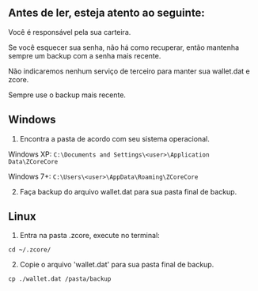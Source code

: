 ## Antes de ler, esteja atento ao seguinte:

Você é responsável pela sua carteira.

Se você esquecer sua senha, não há como recuperar, então mantenha sempre um backup com a senha mais recente.

Não indicaremos nenhum serviço de terceiro para manter sua wallet.dat e zcore.

Sempre use o backup mais recente.

## Windows

1. Encontra a pasta de acordo com seu sistema operacional.

Windows XP: 
`C:\Documents and Settings\<user>\Application Data\ZCoreCore`

Windows 7+: 
`C:\Users\<user>\AppData\Roaming\ZCoreCore`

2. Faça backup do arquivo wallet.dat para sua pasta final de backup.

## Linux

1. Entra na pasta .zcore, execute no terminal:

`cd ~/.zcore/`


2. Copie o arquivo 'wallet.dat' para sua pasta final de backup.

`cp ./wallet.dat /pasta/backup`

